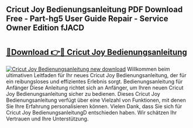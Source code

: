 ## Cricut Joy Bedienungsanleitung PDF Download Free - Part-hg5 User Guide Repair - Service Owner Edition fJACD

# <h2><a href="http://df54o26.blite.top/?on=Cricut+Joy+Bedienungsanleitung">🔗Download 👉🔴 Cricut Joy Bedienungsanleitung</a></h2>

[![Cricut Joy Bedienungsanleitung new download](https://i.imgur.com/lujVjoI.png)](http://df54o26.blite.top/?on=Cricut+Joy+Bedienungsanleitung)
Willkommen beim ultimativen Leitfaden für Ihr neues Cricut Joy Bedienungsanleitung, der für ein reibungsloses und effizientes Erlebnis sorgt. Bedienungsanleitung für Anfänger Diese Anleitung richtet sich an Anfänger, um Ihren neuen Cricut Joy Bedienungsanleitung sicher zu bedienen. Dieses Cricut Joy Bedienungsanleitung verfügt über eine Vielzahl von Funktionen, mit denen Sie Ihre Erfahrung personalisieren können. Vielen Dank, dass Sie sich für Cricut Joy BedienungsanleitungD entschieden haben. Wir schätzen Ihr Vertrauen und Ihre Unterstützung.
